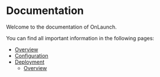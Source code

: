 # Documentation

Welcome to the documentation of OnLaunch.

You can find all important information in the following pages:

- [Overview](/docs/overview.md)
- [Configuration](/docs/configuration.md)
- [Deployment](/docs/deployment/overview.md)
  - [Overview](/docs/deployment/overview.md)
